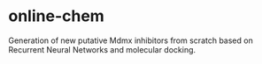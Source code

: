 # online-chem
Generation of new putative Mdmx inhibitors from scratch based on Recurrent Neural Networks and molecular docking.
